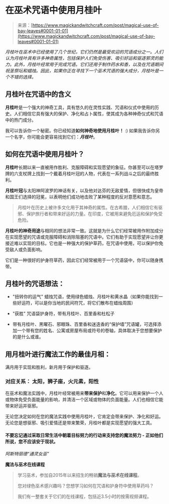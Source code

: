 <!--yml

类别：未分类

日期：2024-06-12 18:31:54

-->

# 在巫术咒语中使用月桂叶

> 来源：[https://www.magickandwitchcraft.com/post/magical-use-of-bay-leaves#0001-01-01](https://www.magickandwitchcraft.com/post/magical-use-of-bay-leaves#0001-01-01)

*月桂叶在巫术中已经使用了几个世纪，它们仍然是最受欢迎的咒语成分之一。人们认为月桂叶具有许多神奇属性，包括保护人们免受伤害、吸引好运和驱逐邪灵的能力。此外，月桂叶经常用于完成咒语。它们还用于制作药水和香，以及在咒语期间祝圣祭坛和蜡烛。因此，如果你正在寻找下一个巫术咒语的强大成分，月桂叶是一个不错的选择。*

## 月桂叶在咒语中的含义

**月桂叶**是一个强大的神奇工具，具有悠久的在灵性实践、咒语和仪式中使用的历史。人们相信它具有强大的保护、净化和占卜属性，使其成为各种神奇仪式和咒语中的热门成分。

我可以告诉你一个秘密。你已经知道**如何神奇地使用月桂叶！** :) 如果我告诉你另一个名字，你可能会更容易找到它们：***月桂叶***。

## 如何在咒语中使用月桂叶？

**月桂叶**长期以来一直被用作胜利、克服障碍和实现愿望的象征。你甚至可以在塔罗牌的六支杖牌上找到一个戴着月桂叶冠的人物，代表在一系列战斗之后的最终胜利。

**月桂叶冠**与太阳神阿波罗的神话有关，以及他对达芬的无敌爱情，但很快成为皇帝和国王们选择的冠冕，以表明他们成功地击败了某种程度的反对意愿和意志。

> 月桂叶在历史上被许多文化用于其神奇的属性。在古希腊，人们相信它有驱邪、保护旅行者和带来好运的力量。在印度，它被用来避免厄运和保护免受危险。

**月桂叶的神奇用途**与相同的想法非常一致。这就是为什么它们经常被用作附加成分在实现愿望的咒语或克服障碍和消除阻塞的咒语中。它们有助于实现愿望并让你更接近难以实现的目标。它也是一种强大的保护草药，在咒语中使用，可以保护你免受敌人或负面影响。

它们是一种很好的护身符草药，因此它们经常被用于一个咒语袋中，你可以随身携带。

## 月桂叶的咒语想法：

+   "扭转你的运气" 蜡烛咒语，使用绿色蜡烛、月桂叶和黄水晶（如果你能找到一些好运符，可以是你当地的民间符咒，将它们散布在蜡烛周围）

+   "获胜" 咒语袋护身符，带有月桂叶、百里香和杜松子

+   带有月桂叶、黑曜石、邪眼珠、百里香和迷迭香的“保护墙”咒语罐，可选择添加一个带有您的姓名、公寓或房屋布局或符号的卷轴，具体取决于您想要保护的是什么或谁。

## 用月桂叶进行魔法工作的最佳月相：

满月用于实现和胜利，新月用于保护和驱逐。

### **对应关系：** 太阳，狮子座，火元素，阳性

在巫术和魔法实践中，月桂叶经常被用来**带来保护**和**净化**。它可以用来保护一个人或物体免受负面能量的影响，并清洁一个区域或物体的负面能量。人们也相信它能带来好运并驱邪。

无论您决定如何在您的魔法实践中使用月桂叶，它肯定会带来保护、净化和好运。无论您是想驱邪、吸引爱情还是带来繁荣，月桂叶都是实现愿望的强大工具。

#### 不要忘记通过采取日常生活中朝着目标努力的行动来支持您的魔法努力 - 正如他们所说，您不应该安于现状。

*阿斯特丽德“通灵女巫”*

**魔法与巫术在线课程**

> 学习巫术，参加自2015年以来招生的畅销**魔法与巫术在线课程**。
> 
> 您对绿色巫术感兴趣吗？您想学习如何在咒语和护身符中使用草药吗？
> 
> 我们有一整套关于它们的在线课程，包括近3.5小时的按需视频课程。
